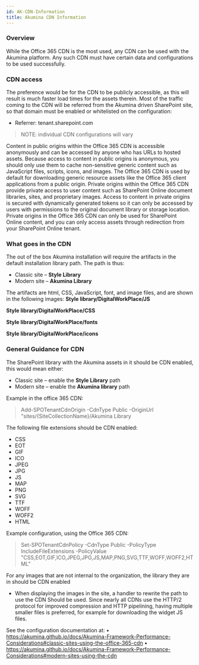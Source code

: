 ```yaml
---
id: AK-CDN-Information
title: Akumina CDN Information
---
```



### Overview
While the Office 365 CDN is the most used, any CDN can be used with the Akumina platform. Any such CDN must have certain data and configurations to be used successfully.

### CDN access
The preference would be for the CDN to be publicly accessible, as this will result is much faster load times for the assets therein. Most of the traffic coming to the CDN will be referred from the Akumina driven SharePoint site, so that domain must be enabled or whitelisted on the configuration:
* Referrer: tenant.sharepoint.com

> NOTE: individual CDN configurations will vary

Content in public origins within the Office 365 CDN is accessible anonymously and can be accessed by anyone who has URLs to hosted assets. Because access to content in public origins is anonymous, you should only use them to cache non-sensitive generic content such as JavaScript files, scripts, icons, and images. The Office 365 CDN is used by default for downloading generic resource assets like the Office 365 client applications from a public origin.
Private origins within the Office 365 CDN provide private access to user content such as SharePoint Online document libraries, sites, and proprietary images. Access to content in private origins is secured with dynamically generated tokens so it can only be accessed by users with permissions to the original document library or storage location. Private origins in the Office 365 CDN can only be used for SharePoint Online content, and you can only access assets through redirection from your SharePoint Online tenant.

### What goes in the CDN
The out of the box Akumina installation will require the artifacts in the default installation library path. The path is thus:
* Classic site – **Style Library**
* Modern site – **Akumina Library**

The artifacts are html, CSS, JavaScript, font, and image files, and are shown in the following images:
**Style library/DigitalWorkPlace/JS**
 
**Style library/DigitalWorkPlace/CSS**
 
**Style library/DigitalWorkPlace/fonts**
 
**Style library/DigitalWorkPlace/icons**
 

### General Guidance for CDN
The SharePoint library with the Akumina assets in it should be CDN enabled, this would mean either:
* Classic site – enable the **Style Library** path
* Modern site – enable the **Akumina library** path

Example in the office 365 CDN:
> Add-SPOTenantCdnOrigin -CdnType Public -OriginUrl "sites/{SiteCollectionName}/Akumina Library

The following file extensions should be CDN enabled:
* CSS
* EOT
* GIF
* ICO
* JPEG
* JPG
* JS
* MAP
* PNG
* SVG
* TTF
* WOFF
* WOFF2
* HTML
 
Example configuration, using the Office 365 CDN:
> Set-SPOTenantCdnPolicy -CdnType Public -PolicyType IncludeFileExtensions -PolicyValue "CSS,EOT,GIF,ICO,JPEG,JPG,JS,MAP,PNG,SVG,TTF,WOFF,WOFF2,HTML"

For any images that are not internal to the organization, the library they are in should be CDN enabled
* When displaying the images in the site, a handler to rewrite the path to use the CDN Should be used.
Since nearly all CDNs use the HTTP/2 protocol for improved compression and HTTP pipelining, having multiple smaller files is preferred, for example for downloading the widget JS files.

See the configuration documentation at:
•	https://akumina.github.io/docs/Akumina-Framework-Performance-Considerations#classic-sites-using-the-office-365-cdn
•	https://akumina.github.io/docs/Akumina-Framework-Performance-Considerations#modern-sites-using-the-cdn
